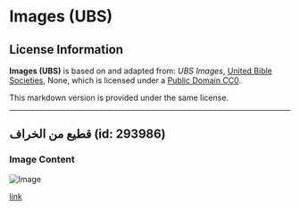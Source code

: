 # Images (UBS)

## License Information

**Images (UBS)** is based on and adapted from: _UBS Images_, [United Bible Societies](https://unitedbiblesocieties.org/), None, which is licensed under a [Public Domain CC0](https://creativecommons.org/public-domain/cc0/).

This markdown version is provided under the same license.



--------------------------------

## قطيع من الخراف (id: 293986)

### Image Content

![Image](https://cdn.aquifer.bible/aquifer-content/resources/Media/WEB-0805_sheep_flock.jpg)

[link](https://cdn.aquifer.bible/aquifer-content/resources/Media/WEB-0805_sheep_flock.jpg)



